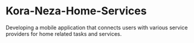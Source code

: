 # Kora-Neza-Home-Services
Developing a mobile application that connects users with various service providers for home related tasks and services.
